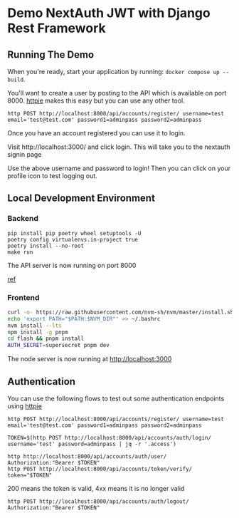# Demo NextAuth JWT with Django Rest Framework

## Running The Demo
When you're ready, start your application by running:
`docker compose up --build`.

You'll want to create a user by posting to the API which is available on port 8000.
[httpie](https://httpie.io/cli) makes this easy but you can use any other tool.

```
http POST http://localhost:8000/api/accounts/register/ username=test email='test@test.com' password1=adminpass password2=adminpass
```

Once you have an account registered you can use it to login.

Visit http://localhost:3000/ and click login. This will take you to the nextauth signin page

Use the above username and password to login! Then you can click on your profile icon to test logging out.

## Local Development Environment

### Backend
```
pip install pip poetry wheel setuptools -U
poetry config virtualenvs.in-project true
poetry install --no-root
make run
```
The API server is now running on port 8000

[ref](https://matt.sh/python-project-structure-2024)

### Frontend
```bash
curl -o- https://raw.githubusercontent.com/nvm-sh/nvm/master/install.sh | bash
echo 'export PATH="$PATH:$NVM_DIR"' >> ~/.bashrc
nvm install --lts
npm install -g pnpm
cd flash && pnpm install
AUTH_SECRET=supersecret pnpm dev
```
The node server is now running at [http://localhost:3000](http://localhost:3000)

## Authentication
You can use the following flows to test out some authentication endpoints using [httpie](https://httpie.io/cli)
```
http POST http://localhost:8000/api/accounts/register/ username=test email='test@test.com' password1=adminpass password2=adminpass
```
```
TOKEN=$(http POST http://localhost:8000/api/accounts/auth/login/ username='test' password=adminpass | jq -r '.access')
```
```
http http://localhost:8000/api/accounts/auth/user/ Authorization:"Bearer $TOKEN"
http POST http://localhost:8000/api/accounts/token/verify/ token="$TOKEN"
```
200 means the token is valid, 4xx means it is no longer valid
```
http POST http://localhost:8000/api/accounts/auth/logout/ Authorization:"Bearer $TOKEN"
```